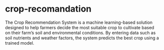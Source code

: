 # crop-recomandation
The Crop Recommendation System is a machine learning-based solution designed to help farmers decide the most suitable crop to cultivate based on their farm’s soil and environmental conditions. By entering data such as soil nutrients and weather factors, the system predicts the best crop using a trained model.
